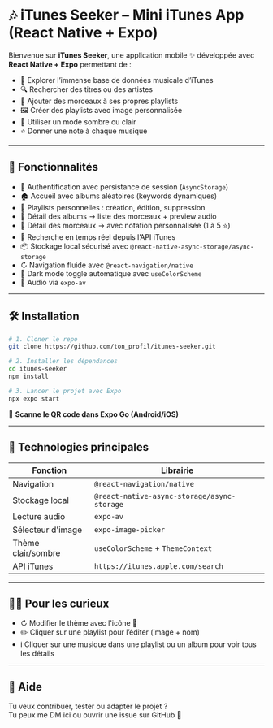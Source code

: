 # 🎶 iTunes Seeker – Mini iTunes App (React Native + Expo)

Bienvenue sur **iTunes Seeker**, une application mobile ✨ développée avec **React Native + Expo** permettant de :

- 🎷 Explorer l’immense base de données musicale d’iTunes
- 🔍 Rechercher des titres ou des artistes
- 💾 Ajouter des morceaux à ses propres playlists
- 🖼️ Créer des playlists avec image personnalisée
- 🌃 Utiliser un mode sombre ou clair
- ⭐ Donner une note à chaque musique

---

## 🚀 Fonctionnalités

- 🔐 Authentification avec persistance de session (`AsyncStorage`)
- 🏠 Accueil avec albums aléatoires (keywords dynamiques)
- 🧹 Playlists personnelles : création, édition, suppression
- 📂 Détail des albums → liste des morceaux + preview audio
- 🧠 Détail des morceaux → avec notation personnalisée (1 à 5 ⭐)
- 🔎 Recherche en temps réel depuis l’API iTunes
- 📦 Stockage local sécurisé avec `@react-native-async-storage/async-storage`
- ↻ Navigation fluide avec `@react-navigation/native`
- 🎨 Dark mode toggle automatique avec `useColorScheme`
- 🎵 Audio via `expo-av`

---

## 🛠️ Installation

```bash
# 1. Cloner le repo
git clone https://github.com/ton_profil/itunes-seeker.git

# 2. Installer les dépendances
cd itunes-seeker
npm install

# 3. Lancer le projet avec Expo
npx expo start
```

📱 **Scanne le QR code dans Expo Go (Android/iOS)**

---

## 🥪 Technologies principales

| Fonction                | Librairie                           |
|-------------------------|-------------------------------------|
| Navigation              | `@react-navigation/native`          |
| Stockage local          | `@react-native-async-storage/async-storage` |
| Lecture audio           | `expo-av`                           |
| Sélecteur d'image       | `expo-image-picker`                 |
| Thème clair/sombre      | `useColorScheme` + `ThemeContext`   |
| API iTunes              | `https://itunes.apple.com/search`  |

---


## 🙋‍♂️ Pour les curieux

- ↻ Modifier le thème avec l'icône 🌙
- ✏️ Cliquer sur une playlist pour l’éditer (image + nom)
- ℹ️ Cliquer sur une musique dans une playlist ou un album pour voir tous les détails

---

## 💬 Aide

Tu veux contribuer, tester ou adapter le projet ?  
Tu peux me DM ici ou ouvrir une issue sur GitHub 🙌


